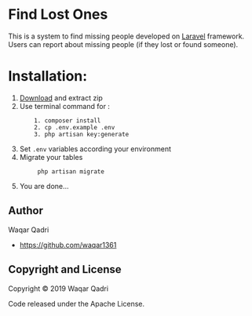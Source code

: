 # Find Lost Ones
This is a system to find missing people developed on [Laravel](https://laravel.com/) framework. Users can report about 
missing people (if they lost or found someone).

# Installation:

1. [Download](https://github.com/waqar1361/FLO/archive/v0.1.zip) and extract zip
2. Use terminal command for : 
    ```
        1. composer install
        2. cp .env.example .env
        3. php artisan key:generate
3. Set `.env` variables according your environment 
4. Migrate your tables
    ```
         php artisan migrate
5. You are done...

## Author

Waqar Qadri

+ https://github.com/waqar1361

## Copyright and License

Copyright &copy; 2019 Waqar Qadri

Code released under the Apache License.
